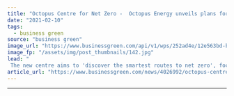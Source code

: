 ```yaml
---
title: "Octopus Centre for Net Zero -  Octopus Energy unveils plans for pioneering green energy research centre"
date: "2021-02-10"
tags: 
  - business green
source: "business green"
image_url: "https://www.businessgreen.com/api/v1/wps/252ad4e/12e563bd-bb8c-41bd-9164-c3247168b622/6/Agile-Octopus-Plunge-Alert-185x114.jpg"
image_fp: "/assets/img/post_thumbnails/142.jpg"
lead: "
 The new centre aims to 'discover the smartest routes to net zero', focusing initially on transport and heating emissions, the firm said ..."
article_url: "https://www.businessgreen.com/news/4026992/octopus-centre-net-zero-octopus-energy-unveils-plans-pioneering-green-energy-research-centre"
---
```


---
